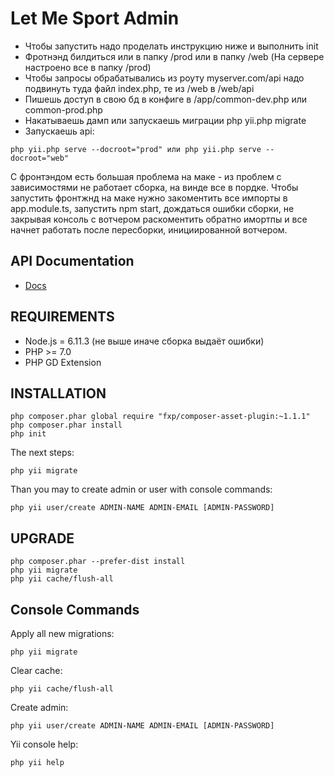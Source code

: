 Let Me Sport Admin
================

- Чтобы запустить надо проделать инструкцию ниже и выполнить init
- Фротнэнд билдиться или в папку /prod или в папку /web (На сервере настроено все в папку /prod)
- Чтобы запросы обрабатывались из роуту myserver.com/api надо подвинуть туда файл index.php, те из /web в /web/api
- Пишешь доступ в свою бд в конфиге в /app/common-dev.php или common-prod.php
- Накатываешь дамп или запускаешь миграции php yii.php migrate
- Запускаешь api:
```
php yii.php serve --docroot="prod" или php yii.php serve --docroot="web"
```

С фронтэндом есть большая проблема на маке - из проблем с зависимостями не работает сборка, на винде все в пордке.  Чтобы запустить фронтжнд на маке нужно закоментить все импорты
в app.module.ts, запустить npm start, дождаться ошибки сборки, не закрывая консоль с вотчером
раскоментить обратно имортпы и все начнет работать после пересборки, инициированной вотчером.

API Documentation
-----------------

* [Docs](docs/README.md)

REQUIREMENTS
------------
* Node.js = 6.11.3 (не выше иначе сборка выдаёт ошибки)
* PHP >= 7.0
* PHP GD Extension

INSTALLATION
------------

```
php composer.phar global require "fxp/composer-asset-plugin:~1.1.1"
php composer.phar install
php init
```

The next steps:
```
php yii migrate
```

Than you may to create admin or user with console commands:
```
php yii user/create ADMIN-NAME ADMIN-EMAIL [ADMIN-PASSWORD]
```

UPGRADE
-------

```
php composer.phar --prefer-dist install
php yii migrate
php yii cache/flush-all
```

Console Commands
----------------

Apply all new migrations:
```
php yii migrate
```

Clear cache:
```
php yii cache/flush-all
```

Create admin:
```
php yii user/create ADMIN-NAME ADMIN-EMAIL [ADMIN-PASSWORD]
```

Yii console help:
```
php yii help
```
